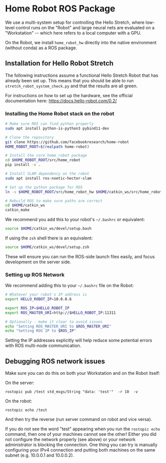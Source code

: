 # Home Robot ROS Package

We use a multi-system setup for controlling the Hello Stretch, where low-level control runs on the "Robot" and large neural nets are evaluated on a "Workstation" -- which here refers to a local computer with a GPU. 

On the Robot, we install `home_robot_hw` directly into the native environment (without conda) as a ROS package.

## Installation for Hello Robot Stretch

The following instructions assume a functional Hello Stretch Robot that has already been set up. 
This means that you should be able to run `stretch_robot_system_check.py` and that the results are all green.

For instructions on how to set up the hardware, see the official documentation here: https://docs.hello-robot.com/0.2/

### Installing the Home Robot stack on the robot

```sh
# Make sure ROS can find python properly
sudo apt install python-is-python3 pybind11-dev

# Clone the repository
git clone https://github.com/facebookresearch/home-robot
HOME_ROBOT_ROOT=$(realpath home-robot)

# Install the core home_robot package
cd $HOME_ROBOT_ROOT/src/home_robot
pip install -e .

# Install SLAM dependency on the robot
sudo apt install ros-noetic-hector-slam 

# Set up the python package for ROS
ln -s $HOME_ROBOT_ROOT/src/home_robot_hw $HOME/catkin_ws/src/home_robot_hw

# Rebuild ROS to make sure paths are correct
cd $HOME/catkin_ws
catkin_make
```

We recommend you add this to your robot's `~/.bashrc` or equivalent:
```sh
source $HOME/catkin_ws/devel/setup.bash
```

If using the `zsh` shell there is an equivalent:
```sh
source $HOME/catkin_ws/devel/setup.zsh
```

These will ensure you can run the ROS-side launch files easily, and focus development on the server side.


### Setting up ROS Network

We recommend adding this to your `~/.bashrc` file on the Robot:
```sh
# Whatever your robot's IP address is
export HELLO_ROBOT_IP=10.0.0.6

export ROS_IP=$HELLO_ROBOT_IP
export ROS_MASTER_URI=http://$HELLO_ROBOT_IP:11311

# Optionally - make it clear to avoid issues
echo "Setting ROS_MASTER_URI to $ROS_MASTER_URI"
echo "Setting ROS IP to $ROS_IP"
```

Setting the IP addresses explicitly will help reduce some potential errors with ROS multi-node communication.

## Debugging ROS network issues

Make sure you can do this on both your Workstation and on the Robot itself:

On the server:
```
rostopic pub /test std_msgs/String "data: 'test'"  -r 10  -v
```

On the robot:
```
rostopic echo /test
```

And then try the reverse (run server command on robot and vice versa).

If you do not see the word "test" appearing when you run the `rostopic echo` command, then one of your machines cannot see the other! Either you did not configure the network properly (see above) or your network administrator is blocking the connection. One thing you can try is manually configuring your IPv4 connection and putting both machines on the same subnet (e.g. 10.0.0.1 and 10.0.0.2).


